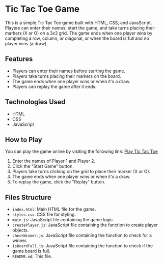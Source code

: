 # Tic Tac Toe Game

This is a simple Tic Tac Toe game built with HTML, CSS, and JavaScript. Players can enter their names, start the game, and take turns placing their markers (X or O) on a 3x3 grid. The game ends when one player wins by completing a row, column, or diagonal, or when the board is full and no player wins (a draw).

## Features

- Players can enter their names before starting the game.
- Players take turns placing their markers on the board.
- The game ends when one player wins or when it's a draw.
- Players can replay the game after it ends.

## Technologies Used

- HTML
- CSS
- JavaScript

## How to Play

You can play the game online by visiting the following link: [Play Tic Tac Toe](https://tic-tac-toe-gmae.netlify.app/)

1. Enter the names of Player 1 and Player 2.
2. Click the "Start Game" button.
3. Players take turns clicking on the grid to place their marker (X or O).
4. The game ends when one player wins or when it's a draw.
5. To replay the game, click the "Replay" button.

## Files Structure

- `index.html`: Main HTML file for the game.
- `styles.css`: CSS file for styling.
- `main.js`: JavaScript file containing the game logic.
- `createPlayer.js`: JavaScript file containing the function to create player objects.
- `checkWinner.js`: JavaScript file containing the function to check for a winner.
- `isBoardFull.js`: JavaScript file containing the function to check if the game board is full.
- `README.md`: This file.
